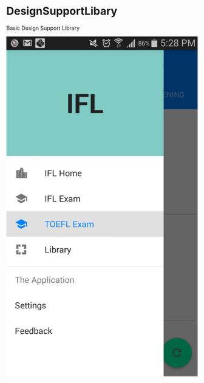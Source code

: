 # DesignSupportLibary
Basic Design Support Library

![Alt text](https://raw.githubusercontent.com/borrom/DesignSupportLibary/master/ScreenShot/NaviationView.png "NavigationView")
